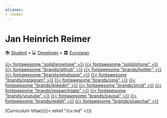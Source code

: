 ```yaml
---
aliases:
- /home/
---
```


# Jan Heinrich Reimer

📚 [Student](https://www.informatik.uni-halle.de/ "Martin Luther University Halle-Wittenberg") • 
💻 [Developer](https://reimer.software "Reimer Software") • 
🏛️ [European](https://europa.eu/european-union/about-eu/eu-in-brief/ "The European Union")

[{{< fontawesome "solid/envelope" >}}](mailto:mail@heinrichreimer.eu "E-Mail")
[{{< fontawesome "solid/phone" >}}](tel:+491749273954 "Phone")
[{{< fontawesome "brands/github" >}}](https://github.com/heinrichreimer/ "GitHub")
[{{< fontawesome "brands/twitter" >}}](https://twitter.com/H1iReimer/ "Twitter")
[{{< fontawesome "brands/whatsapp" >}}](https://api.whatsapp.com/send/?phone=491749273954 "WhatsApp")
[{{< fontawesome "brands/instagram" >}}](https://instagram.com/heinrichreimer/ "Instagram")
[{{< fontawesome "brands/xing" >}}](https://xing.com/profile/JanHeinrich_Reimer/ "XING")
[{{< fontawesome "brands/linkedin" >}}](https://linkedin.com/in/heinrichreimer/ "LinkedIn")
[{{< fontawesome "brands/orcid" >}}](https://orcid.org/0000-0003-1992-8696 "ORCiD")
[{{< fontawesome "brands/researchgate" >}}](https://researchgate.net/profile/Jan_Heinrich_Reimer "ResearchGate")
[{{< fontawesome "brands/youtube" >}}](https://youtube.com/channel/UCzWfR3P8Zz65zmsSi-1ynfw/ "YouTube")
[{{< fontawesome "brands/paypal" >}}](https://paypal.me/HeinrichReimer/ "PayPal")
[{{< fontawesome "brands/reddit" >}}](https://reddit.com/user/H1iReimer/ "Reddit")
[{{< fontawesome "brands/snapchat" >}}](https://snapchat.com/add/heinrichreimer/ "Snapchat")

<nav>

[Curriculum Vitae]({{< relref "/cv.md" >}})

</nav>
